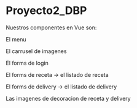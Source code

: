 # Proyecto2_DBP

Nuestros componentes en Vue son:

El menu

El carrusel de imagenes

El forms de login

El forms de receta -> el listado de receta

El forms de delivery -> el listado de delivery

Las imagenes de decoracion de receta y delivery
